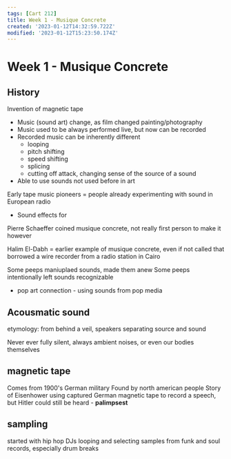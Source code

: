 ```yaml
---
tags: [Cart 212]
title: Week 1 - Musique Concrete
created: '2023-01-12T14:32:59.722Z'
modified: '2023-01-12T15:23:50.174Z'
---
```


# Week 1 - Musique Concrete

## History

Invention of magnetic tape
- Music (sound art) change, as film changed painting/photography
- Music used to be always performed live, but now can be recorded
- Recorded music can be inherently different 
  - looping
  - pitch shifting
  - speed shifting
  - splicing
  - cutting off attack, changing sense of the source of a sound
- Able to use sounds not used before in art

Early tape music pioneers = people already experimenting with sound in European radio
- Sound effects for 

Pierre Schaeffer coined musique concrete, not really first person to make it however

Halim El-Dabh = earlier example of musique concrete, even if not called that
borrowed a wire recorder from a radio station in Cairo

Some peeps maniuplaed sounds, made them anew
Some peeps intentionally left sounds recognizable
- pop art connection - using sounds from pop media

## Acousmatic sound

etymology: from behind a veil, speakers
separating source and sound

Never ever fully silent, always ambient noises, or even our bodies themselves

## magnetic tape

Comes from 1900's German military
Found by north american people
Story of Eisenhower using captured German magnetic tape to record a speech, but Hitler could still be heard - **palimpsest**

## sampling

started with hip hop
DJs looping and selecting samples from funk and soul records, especially drum breaks

